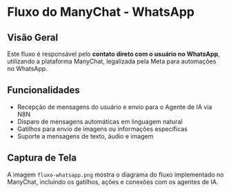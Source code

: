 # Fluxo do ManyChat - WhatsApp

## Visão Geral
Este fluxo é responsável pelo **contato direto com o usuário no WhatsApp**, utilizando a plataforma ManyChat, legalizada pela Meta para automações no WhatsApp.

## Funcionalidades
- Recepção de mensagens do usuário e envio para o Agente de IA via N8N
- Disparo de mensagens automáticas em linguagem natural
- Gatilhos para envio de imagens ou informações específicas
- Suporte a mensagens de texto, áudio e imagem

## Captura de Tela
A imagem `fluxo-whatsapp.png` mostra o diagrama do fluxo implementado no ManyChat, incluindo os gatilhos, ações e conexões com os agentes de IA.
